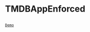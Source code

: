 # TMDBAppEnforced

##  <a href="https://www.themovietonight.com/" target="_blank" rel="nofollow noreferrer">
    Demo
  </a> &nbsp;
